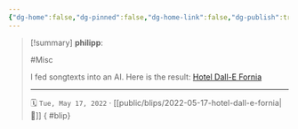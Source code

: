```yaml
---
{"dg-home":false,"dg-pinned":false,"dg-home-link":false,"dg-publish":true,"type":"blip","created-date":"2022-05-17T00:00:00","disabled rules":["yaml-title","yaml-title-alias","file-name-heading"],"title":"philipp @ 2022-05-17","dg-permalink":"2022/05/17/hotel-dall-e-fornia/","updated-date":"2025-04-30T22:27:37","dg-path":"blips/2022-05-17-hotel-dall-e-fornia.md","permalink":"/2022/05/17/hotel-dall-e-fornia/","dgPassFrontmatter":true,"created":"2022-05-17T00:00:00","updated":"2025-04-30T22:27:37"}
---
```


> [!summary] **philipp**:
>
> #Misc
>
> I fed songtexts into an AI. Here is the result: [Hotel Dall-E Fornia](https://www.craft.do/s/GehvYaXY895aby)
> - - -
>
> 🗓️ `Tue, May 17, 2022` · [[public/blips/2022-05-17-hotel-dall-e-fornia\|🔗]]
{ #blip}

